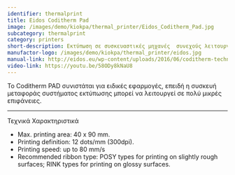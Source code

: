 ```yaml
---
identifier: thermalprint
title: Eidos Coditherm Pad
image: /images/demo/kiokpa/thermal_printer/Eidos_Coditherm_Pad.jpg
subcategory: thermalprint
category: printers
short-description: Εκτύπωση σε συσκευαστικές μηχανές  συνεχούς λειτουργίας.
manufactor-logo: /images/demo/kiokpa/thermal_printer/eidos.jpg
manual-link: http://eidos.eu/wp-content/uploads/2016/06/coditherm-technicalfeatures-en.pdf
video-link: https://youtu.be/58ODy8kNaU8
---
```





Το Coditherm PAD συνιστάται για ειδικές εφαρμογές, επειδή η συσκευή μεταφοράς συστήματος εκτύπωσης μπορεί να λειτουργεί σε πολύ μικρές επιφάνειες.

---



Τεχνικά Χαρακτηριστικά

*    Max. printing area: 40 x 90 mm.
*    Printing definition: 12 dots/mm (300dpi).
*    Printing speed: up to 80 mm/s
*    Recommended ribbon type: POSY types for printing on slightly rough surfaces; RINK types for printing on glossy surfaces.

